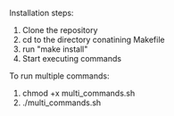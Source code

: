 Installation steps:

1. Clone the repository
2. cd to the directory conatining Makefile
3. run "make install"
4. Start executing commands

To run multiple commands:
1. chmod +x multi_commands.sh
2. ./multi_commands.sh
